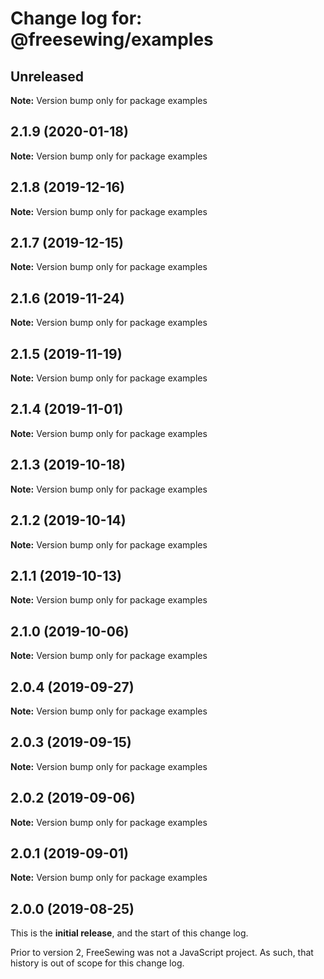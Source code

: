 # Change log for: @freesewing/examples


## Unreleased

**Note:** Version bump only for package examples


## 2.1.9 (2020-01-18)

**Note:** Version bump only for package examples


## 2.1.8 (2019-12-16)

**Note:** Version bump only for package examples


## 2.1.7 (2019-12-15)

**Note:** Version bump only for package examples


## 2.1.6 (2019-11-24)

**Note:** Version bump only for package examples


## 2.1.5 (2019-11-19)

**Note:** Version bump only for package examples


## 2.1.4 (2019-11-01)

**Note:** Version bump only for package examples


## 2.1.3 (2019-10-18)

**Note:** Version bump only for package examples


## 2.1.2 (2019-10-14)

**Note:** Version bump only for package examples


## 2.1.1 (2019-10-13)

**Note:** Version bump only for package examples


## 2.1.0 (2019-10-06)

**Note:** Version bump only for package examples


## 2.0.4 (2019-09-27)

**Note:** Version bump only for package examples


## 2.0.3 (2019-09-15)

**Note:** Version bump only for package examples


## 2.0.2 (2019-09-06)

**Note:** Version bump only for package examples


## 2.0.1 (2019-09-01)

**Note:** Version bump only for package examples




## 2.0.0 (2019-08-25)

This is the **initial release**, and the start of this change log.

Prior to version 2, FreeSewing was not a JavaScript project.
As such, that history is out of scope for this change log.
